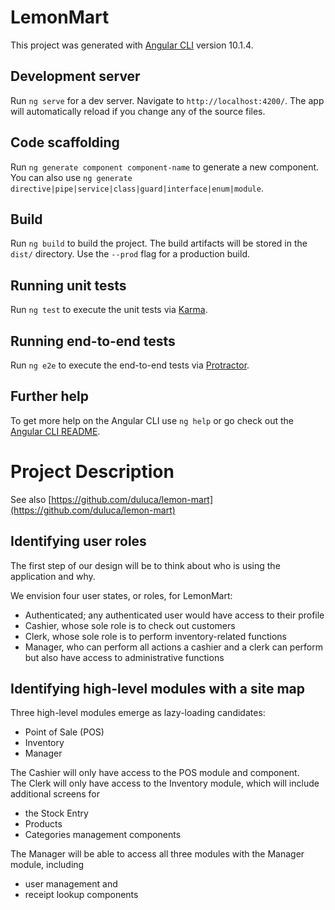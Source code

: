# LemonMart

This project was generated with [Angular CLI](https://github.com/angular/angular-cli) version 10.1.4.

## Development server

Run `ng serve` for a dev server. Navigate to `http://localhost:4200/`. The app will automatically reload if you change any of the source files.

## Code scaffolding

Run `ng generate component component-name` to generate a new component. You can also use `ng generate directive|pipe|service|class|guard|interface|enum|module`.

## Build

Run `ng build` to build the project. The build artifacts will be stored in the `dist/` directory. Use the `--prod` flag for a production build.

## Running unit tests

Run `ng test` to execute the unit tests via [Karma](https://karma-runner.github.io).

## Running end-to-end tests

Run `ng e2e` to execute the end-to-end tests via [Protractor](http://www.protractortest.org/).

## Further help

To get more help on the Angular CLI use `ng help` or go check out the [Angular CLI README](https://github.com/angular/angular-cli/blob/master/README.md).

# Project Description
See also [https://github.com/duluca/lemon-mart](https://github.com/duluca/lemon-mart)

## Identifying user roles

The first step of our design will be to think about who is using the application and why.

We envision four user states, or roles, for LemonMart:

* Authenticated; any authenticated user would have access to their profile
* Cashier, whose sole role is to check out customers
* Clerk, whose sole role is to perform inventory-related functions
* Manager, who can perform all actions a cashier and a clerk can perform but also have access to administrative functions

## Identifying high-level modules with a site map
Three high-level modules emerge as lazy-loading candidates:

* Point of Sale (POS)
* Inventory
* Manager

The Cashier will only have access to the POS module and component.  
The Clerk will only have access to the Inventory module, which will include additional screens for
* the Stock Entry
* Products
* Categories management components

The Manager will be able to access all three modules with the Manager module, 
including 
* user management and 
* receipt lookup components
